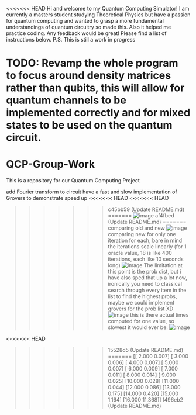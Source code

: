 <<<<<<< HEAD
Hi and welcome to my Quantum Computing Simulator! I am currently a masters student studying Theoretical Physics but have a passion for quantum computing and wanted to grasp a more fundamental understandings of quantum circuitry so made this. Also it helped me practice coding. Any feedback would be great! Please find a list of instructions below. P.S. This is still a work in progress

TODO: Revamp the whole program to focus around density matrices rather than qubits, this will allow for quantum channels to be implemented correctly and for mixed states to be used on the quantum circuit.
=======
# QCP-Group-Work
This is a repository for our Quantum Computing Project 


add Fourier transform to circuit
have a fast and slow implementation of Grovers to demonstrate speed up
<<<<<<< HEAD
<<<<<<< HEAD
>>>>>>> c45bb59 (Update README.md)
=======
![image](https://github.com/user-attachments/assets/13c08a38-d295-4e2b-a1a6-b35beee86649)
>>>>>>> af4fbed (Update README.md)
=======
comparing old and new
![image](https://github.com/user-attachments/assets/13c08a38-d295-4e2b-a1a6-b35beee86649)
comparing new for only one iteration for each, bare in mind the iterations scale linearly (for 1 oracle value, 18 is like 400 iterations, each like 10 seconds long)
![image](https://github.com/user-attachments/assets/88c1d691-37eb-42b4-98f3-b57270483b9d)
The limitation at this point is the prob dist, but i have also sped that up a lot now, ironically you need to classical search through every item in the list to find the highest probs, maybe we could implement grovers for the prob list XD
![image](https://github.com/user-attachments/assets/02da4322-859a-4389-a2e8-122d8c2e1132)
this is there actual times computed for one value, so slowest it would ever be:
![image](https://github.com/user-attachments/assets/3e9bb9aa-9297-4847-a4df-9f930c54114f)


<<<<<<< HEAD

>>>>>>> 15528d5 (Update README.md)
=======
[[ 2.000  0.007]
 [ 3.000  0.006]
 [ 4.000  0.007]
 [ 5.000  0.007]
 [ 6.000  0.009]
 [ 7.000  0.011]
 [ 8.000  0.014]
 [ 9.000  0.025]
 [10.000  0.028]
 [11.000  0.044]
 [12.000  0.086]
 [13.000  0.175]
 [14.000  0.420]
 [15.000  1.164]
 [16.000 11.368]]
>>>>>>> f496eb2 (Update README.md)
